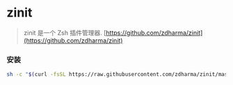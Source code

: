 # zinit

> zinit 是一个 Zsh 插件管理器. [https://github.com/zdharma/zinit](https://github.com/zdharma/zinit)

### 安装

```bash
sh -c "$(curl -fsSL https://raw.githubusercontent.com/zdharma/zinit/master/doc/install.sh)"
```

